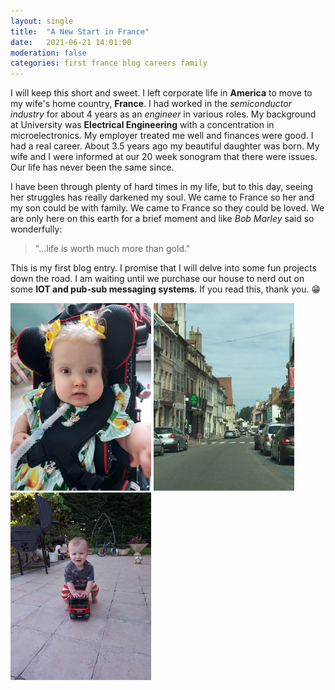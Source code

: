 ```yaml
---
layout: single
title:  "A New Start in France"
date:   2021-06-21 14:01:00
moderation: false
categories: first france blog careers family
---
```

I will keep this short and sweet. I left corporate life in **America** to move to my wife's home country, **France**. I had worked in the _semiconductor industry_ for about 4 years as 
an _engineer_ in various roles. My background at University was **Electrical Engineering** with a concentration in microelectronics. My employer treated me well and finances were good. 
I had a real career. About 3.5 years ago my beautiful daughter was born. My wife and I were informed at our 20 week sonogram that there were issues. Our life has never been the same 
since.

I have been through plenty of hard times in my life, but to this day, seeing her struggles has really darkened my soul. We came to France so her and my son could be with family. We
came to France so they could be loved. We are only here on this earth for a brief moment and like _Bob Marley_ said so wonderfully: 

>"...life is worth much more than gold."

This is my first blog entry. I promise that I will delve into some fun projects down the road. I am waiting until we purchase our house to nerd out on some **IOT and pub-sub messaging
systems**. If you read this, thank you. :grin:

<div style="display: inline-block;">
  <img src="/assets/baby_girl_1.jpeg" alt="drawing" style="height: 300px;"/>
</div>
<div style="display: inline-block;">
  <img src="/assets/french_town_1.jpg" alt="drawing" style="height: 300px;"/>
</div>
<div style="display: inline-block;">
  <img src="/assets/baby_boy_1.jpeg" alt="drawing" style="height: 300px;"/>
</div>

<!--
<form method="POST" action="https://staticman-soitgoes511.herokuapp.com/v3/entry/github.com/soitgoes511/soitgoes511.github.io/gh-pages/comments">
  <input name="options[redirect]" type="hidden" value="https://my-site.com">
 --> <!-- e.g. "2016-01-02-this-is-a-post" --><!--
  <input name="options[slug]" type="hidden" value="{{ page.slug }}">
  <label><input name="fields[name]" type="text">Name</label>
  <label><input name="fields[email]" type="email">E-mail</label>
  <label><textarea name="fields[message]"></textarea>Message</label>
  
  <button type="submit">Go!</button>
</form>-->
